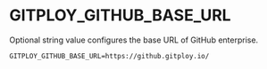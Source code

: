 # GITPLOY_GITHUB_BASE_URL

Optional string value configures the base URL of GitHub enterprise.

```
GITPLOY_GITHUB_BASE_URL=https://github.gitploy.io/
```
